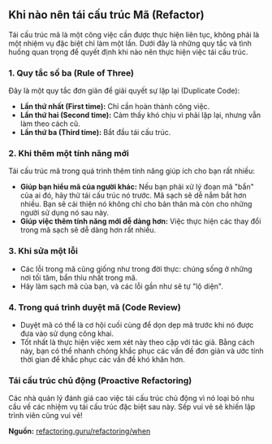 ## Khi nào nên tái cấu trúc Mã (Refactor)

Tái cấu trúc mã là một công việc cần được thực hiện liên tục, không phải là một nhiệm vụ đặc biệt chỉ làm một lần. Dưới đây là những quy tắc và tình huống quan trọng để quyết định khi nào nên thực hiện việc tái cấu trúc.

### 1. Quy tắc số ba (Rule of Three)

Đây là một quy tắc đơn giản để giải quyết sự lặp lại (Duplicate Code):

* **Lần thứ nhất (First time):** Chỉ cần hoàn thành công việc.
* **Lần thứ hai (Second time):** Cảm thấy khó chịu vì phải lặp lại, nhưng vẫn làm theo cách cũ.
* **Lần thứ ba (Third time):** Bắt đầu tái cấu trúc.

### 2. Khi thêm một tính năng mới

Tái cấu trúc mã trong quá trình thêm tính năng giúp ích cho bạn rất nhiều:

* **Giúp bạn hiểu mã của người khác:** Nếu bạn phải xử lý đoạn mã "bẩn" của ai đó, hãy thử tái cấu trúc nó trước. Mã sạch sẽ dễ nắm bắt hơn nhiều. Bạn sẽ cải thiện nó không chỉ cho bản thân mà còn cho những người sử dụng nó sau này.
* **Giúp việc thêm tính năng mới dễ dàng hơn:** Việc thực hiện các thay đổi trong mã sạch sẽ dễ dàng hơn rất nhiều.

### 3. Khi sửa một lỗi

* Các lỗi trong mã cũng giống như trong đời thực: chúng sống ở những nơi tối tăm, bẩn thỉu nhất trong mã.
* Hãy làm sạch mã của bạn, và các lỗi gần như sẽ tự "lộ diện".

### 4. Trong quá trình duyệt mã (Code Review)

* Duyệt mã có thể là cơ hội cuối cùng để dọn dẹp mã trước khi nó được đưa vào sử dụng công khai.
* Tốt nhất là thực hiện việc xem xét này theo cặp với tác giả. Bằng cách này, bạn có thể nhanh chóng khắc phục các vấn đề đơn giản và ước tính thời gian để khắc phục các vấn đề khó khăn hơn.

### Tái cấu trúc chủ động (Proactive Refactoring)

Các nhà quản lý đánh giá cao việc tái cấu trúc chủ động vì nó loại bỏ nhu cầu về các nhiệm vụ tái cấu trúc đặc biệt sau này. Sếp vui vẻ sẽ khiến lập trình viên cũng vui vẻ!

**Nguồn:** [refactoring.guru/refactoring/when](https://refactoring.guru/refactoring/when)
